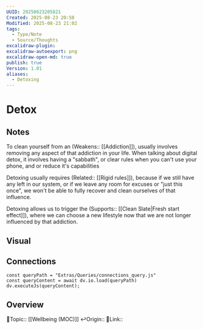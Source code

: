 ```yaml
---
UUID: 20250823205821
Created: 2025-08-23 20:58
Modified: 2025-08-23 21:02
tags:
  - Type/Note
  - Source/Thoughts
excalidraw-plugin:
excalidraw-autoexport: png
excalidraw-open-md: true
publish: true
Version: 1.01
aliases:
  - Detoxing
---
```


# Detox

## Notes

To clean yourself from an (Weakens:: [[Addiction]]), usually involves removing any aspect of that addiction in your life. When talking about digital detox, it involves having a "sabbath", or clear rules when you can't use your phone, and or reduce it's capabilities

Detoxing usually requires (Related:: [[Rigid rules]]), because if we still have any left in our system, or if we leave any room for excuses or "just this once", we won't be able to fully recover and clean ourselves of that influence.

Detoxing allows us to trigger the (Supports:: [[Clean Slate|Fresh start effect]]), where we can choose a new lifestyle now that we are not longer influenced by that addiction.

## Visual

## Connections

```dataviewjs
const queryPath = "Extras/Queries/connections_query.js"
const queryContent = await dv.io.load(queryPath)
dv.executeJs(queryContent);
```

## Overview
🔼Topic:: [[Wellbeing (MOC)]]
↩️Origin::
🔗Link::
